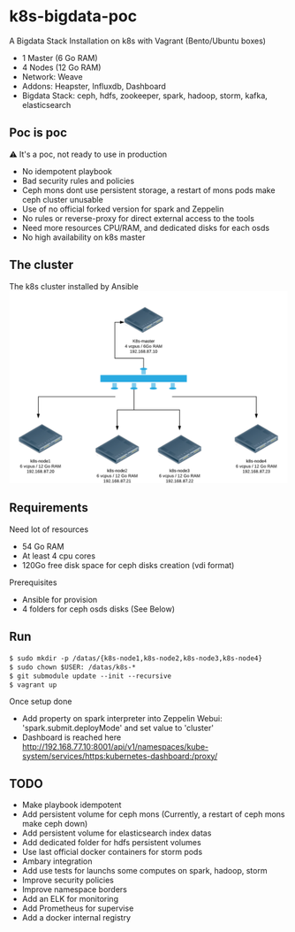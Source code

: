 # k8s-bigdata-poc

A Bigdata Stack Installation on k8s with Vagrant (Bento/Ubuntu boxes)
- 1 Master (6 Go RAM)
- 4 Nodes (12 Go RAM)
- Network: Weave
- Addons: Heapster, Influxdb, Dashboard
- Bigdata Stack: ceph, hdfs, zookeeper, spark, hadoop, storm, kafka, elasticsearch

## Poc is poc

:warning: It's a poc, not ready to use in production
* No idempotent playbook
* Bad security rules and policies
* Ceph mons dont use persistent storage, a restart of mons pods make ceph cluster unusable
* Use of no official forked version for spark and Zeppelin
* No rules or reverse-proxy for direct external access to the tools
* Need more resources CPU/RAM, and dedicated disks for each osds
* No high availability on k8s master

## The cluster

The k8s cluster installed by Ansible
![k8s cluster](https://github.com/ricofehr/k8s-bigdata-poc/raw/master/k8s-cluster.png)

## Requirements

Need lot of resources
- 54 Go RAM
- At least 4 cpu cores
- 120Go free disk space for ceph disks creation (vdi format)

Prerequisites
- Ansible for provision
- 4 folders for ceph osds disks (See Below)

## Run

```
$ sudo mkdir -p /datas/{k8s-node1,k8s-node2,k8s-node3,k8s-node4}
$ sudo chown $USER: /datas/k8s-*
$ git submodule update --init --recursive
$ vagrant up
```

Once setup done
- Add property on spark interpreter into Zeppelin Webui: 'spark.submit.deployMode' and set value to 'cluster'
- Dashboard is reached here
http://192.168.77.10:8001/api/v1/namespaces/kube-system/services/https:kubernetes-dashboard:/proxy/

## TODO
* Make playbook idempotent
* Add persistent volume for ceph mons (Currently, a restart of ceph mons make ceph down)
* Add persistent volume for elasticsearch index datas
* Add dedicated folder for hdfs persistent volumes
* Use last official docker containers for storm pods
* Ambary integration
* Add use tests for launchs some computes on spark, hadoop, storm
* Improve security policies
* Improve namespace borders
* Add an ELK for monitoring
* Add Prometheus for supervise
* Add a docker internal registry
